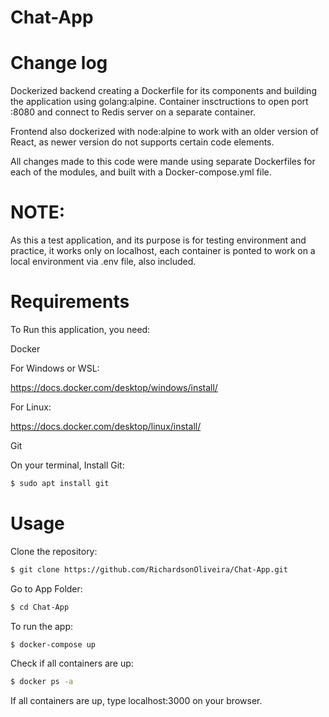 # Chat-App

# Change log
Dockerized backend creating a Dockerfile for its components and building the application using golang:alpine. Container insctructions to open port :8080 and connect to Redis server on a separate container.

Frontend also dockerized with node:alpine to work with an older version of React, as newer version do not supports certain code elements.

All changes made to this code were mande using separate Dockerfiles for each of the modules, and built with a Docker-compose.yml file.

# NOTE:
As this a test application, and its purpose is for testing environment and practice, it works only on localhost, each container is ponted to work on a local environment via .env file, also included.


# Requirements

To Run this application, you need:

Docker

For Windows or WSL:

https://docs.docker.com/desktop/windows/install/

For Linux:

https://docs.docker.com/desktop/linux/install/

Git

On your terminal, Install Git:

```bash
$ sudo apt install git
```

# Usage

Clone the repository:
```bash
$ git clone https://github.com/RichardsonOliveira/Chat-App.git
````

Go to App Folder:
```bash
$ cd Chat-App
```

To run the app:

```bash
$ docker-compose up
```

Check if all containers are up:
```bash
$ docker ps -a
```
If all containers are up, type localhost:3000 on your browser.
